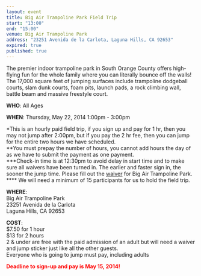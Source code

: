 ```yaml
---
layout: event
title: Big Air Trampoline Park Field Trip
start: "13:00"
end: "15:00"
venue: Big Air Trampoline Park
address: "23251 Avenida de la Carlota, Laguna Hills, CA 92653"
expired: true
published: true
---
```


The premier indoor trampoline park in South Orange County offers high-flying fun for the whole family where you can literally bounce off the walls! The 17,000 square feet of jumping surfaces include trampoline dodgeball courts, slam dunk courts, foam pits, launch pads, a rock climbing wall, battle beam and massive freestyle court.

**WHO**: All Ages  

**WHEN**: Thursday, May 22, 2014
1:00pm - 3:00pm  

\*This is an hourly paid field trip, if you sign up and pay for 1 hr, then you may not jump after 2:00pm, but if you pay the 2 hr fee, then you can jump for the entire two hours we have scheduled.  
\*\*You must prepay the number of hours, you cannot add hours the day of as we have to submit the payment as one payment.  
\*\*\*Check-in time is at 12:30pm to avoid delay in start time and to make sure all waivers have been turned in. The earlier and faster sign in, the sooner the jump time. Please fill out the [waiver](https://bigair.pfestore.com/waiver/) for Big Air Trampoline Park.  
\*\*\*\* We will need a minimum of 15 participants for us to hold the field trip.

**WHERE**:  
Big Air Trampoline Park  
23251 Avenida de la Carlota  
Laguna Hills, CA 92653  

**COST**:  
$7.50 for 1 hour  
$13 for 2 hours  
2 & under are free with the paid admission of an adult but will need a waiver and jump sticker just like all the other guests.  
Everyone who is going to jump must pay, including adults  

**<span style="color: red">Deadline to sign-up and pay is May 15, 2014!</span>**

<script type="text/javascript" src="http://form.jotform.us/jsform/41238920603146"></script>
